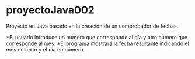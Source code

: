 # proyectoJava002
Proyecto en Java basado en la creación de un comprobador de fechas.

*El usuario introduce un número que corresponde al día y otro número que corresponde al mes.
*El programa mostrará la fecha resultante indicando el mes en texto y el día en número.
